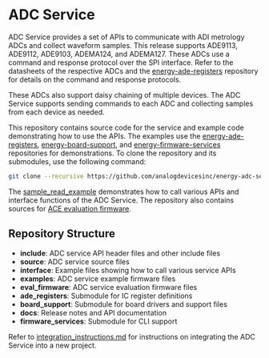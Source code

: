 # ADC Service

ADC Service provides a set of APIs to communicate with ADI metrology ADCs and collect waveform samples.
This release supports ADE9113, ADE9112, ADE9103, ADEMA124, and ADEMA127. These ADCs use a command and response protocol over the SPI interface. Refer to the datasheets of the respective ADCs and the [energy-ade-registers](https://github.com/analogdevicesinc/energy-ade-registers) repository for details on the command and response protocols.

These ADCs also support daisy chaining of multiple devices. The ADC Service supports sending commands to each ADC and collecting samples from each device as needed.

This repository contains source code for the service and example code demonstrating how to use the APIs. The examples use the [energy-ade-registers](https://github.com/analogdevicesinc/energy-ade-registers), [energy-board-support](https://github.com/analogdevicesinc/energy-board-support), and [energy-firmware-services](https://github.com/analogdevicesinc/energy-firmware-services) repositories for demonstrations. To clone the repository and its submodules, use the following command:

```sh
git clone --recursive https://github.com/analogdevicesinc/energy-adc-service.git
```

The [sample_read_example](examples) demonstrates how to call various APIs and interface functions of the ADC Service. The repository also contains sources for [ACE evaluation firmware](eval_firmware).

## Repository Structure

- **include**: ADC service API header files and other include files
- **source**: ADC service source files
- **interface**: Example files showing how to call various service APIs
- **examples**: ADC service example firmware files
- **eval_firmware**: ADC service evaluation firmware files
- **ade_registers**: Submodule for IC register definitions
- **board_support**: Submodule for board drivers and support files
- **docs**: Release notes and API documentation
- **firmware_services**: Submodule for CLI support

Refer to [integration_instructions.md](integration_instructions.md) for instructions on integrating the ADC Service into a new project.
